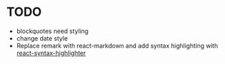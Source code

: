 # TODO

- blockquotes need styling
- change date style
- Replace remark with react-markdown and add syntax highlighting with [react-syntax-highlighter](https://thetombomb.com/posts/adding-code-snippets-to-static-markdown-in-Next%20js])
